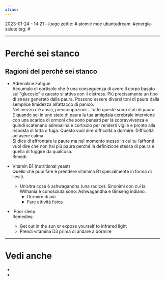 ```yaml
---
alias: 
---
```

2023-01-24 - 14:21 - *luogo*
zettle: # atomic moc
ubuntudream: #energia-salute 
tag: #

---
# Perché sei stanco


## Ragioni del perché sei stanco

-   Adrenaline Fatigue  
    Accumulo di cortisolo che è una conseguenza di avere il corpo basato sul “glucosio” e questo si attiva con il distress. Più precisamente un tipo di stress generato dalla paura. Possono essere diversi toni di paura dalla semplice timidezza all’attacco di panico.  
    Nel mezzo c’è ansia, preoccupazioni… tutte queste sono stati di paura.  
    E quando sei in uno stato di paura la tua amigdala cerebrale interviene con una scarica di ormoni che sono pensati per la sopravvivenza e quindi scatenano adrenalina e cortisolo per renderti vigile e pronto alla risposta di lotta o fuga. Questo vuol dire difficoltà a dormire. Difficoltà ad avere calma.  
    Si dice di affrontare le paure ma nel momento stesso in cui tu l’affronti vuol dire che non hai più paura perché la definizione stessa di paura è quella di fuggire da qualcosa.  
    Rimedi:
    

-   Vitamin B1 (nutritional yeast)  
    Quello che puoi fare è prendere vitamina B1 specialmente in forma di lieviti.
	-   Un’altra cosa è ashwagandha (una radice). Sinonimi con cui la Withania è conosciuta sono: Ashwagandha e Ginseng indiano.
	    -   Dormire di più
	    -   Fare attività fisica     

-    Poor sleep  
    Remedies:
	-   Get out in the sun or expose yourself to infrared light
	-   Prendi vitamina D3 prima di andare a dormire
  


---
# Vedi anche
- 
- 